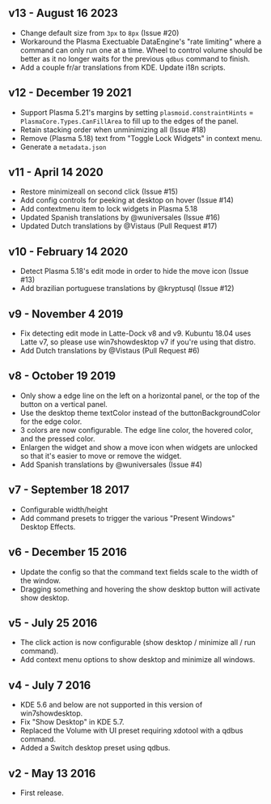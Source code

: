 ## v13 - August 16 2023

* Change default size from `3px` to `8px` (Issue #20)
* Workaround the Plasma Exectuable DataEngine's "rate limiting" where a command can only run one at a time. Wheel to control volume should be better as it no longer waits for the previous `qdbus` command to finish.
* Add a couple fr/ar translations from KDE. Update i18n scripts.

## v12 - December 19 2021

* Support Plasma 5.21's margins by setting `plasmoid.constraintHints` = `PlasmaCore.Types.CanFillArea` to fill up to the edges of the panel.
* Retain stacking order when unminimizing all (Issue #18)
* Remove (Plasma 5.18) text from "Toggle Lock Widgets" in context menu.
* Generate a `metadata.json`

## v11 - April 14 2020

* Restore minimizeall on second click (Issue #15)
* Add config controls for peeking at desktop on hover (Issue #14)
* Add contextmenu item to lock widgets in Plasma 5.18
* Updated Spanish translations by @wuniversales (Issue #16)
* Updated Dutch translations by @Vistaus (Pull Request #17)

## v10 - February 14 2020

* Detect Plasma 5.18's edit mode in order to hide the move icon (Issue #13)
* Add brazilian portuguese translations by @kryptusql (Issue #12)

## v9 - November 4 2019

* Fix detecting edit mode in Latte-Dock v8 and v9. Kubuntu 18.04 uses Latte v7, so please use win7showdesktop v7 if you're using that distro.
* Add Dutch translations by @Vistaus (Pull Request #6)

## v8 - October 19 2019

* Only show a edge line on the left on a horizontal panel, or the top of the button on a vertical panel.
* Use the desktop theme textColor instead of the buttonBackgroundColor for the edge color.
* 3 colors are now configurable. The edge line color, the hovered color, and the pressed color.
* Enlargen the widget and show a move icon when widgets are unlocked so that it's easier to move or remove the widget.
* Add Spanish translations by @wuniversales (Issue #4)

## v7 - September 18 2017

* Configurable width/height
* Add command presets to trigger the various "Present Windows" Desktop Effects.

## v6 - December 15 2016

* Update the config so that the command text fields scale to the width of the window.
* Dragging something and hovering the show desktop button will activate show desktop.

## v5 - July 25 2016

* The click action is now configurable (show desktop / minimize all / run command).
* Add context menu options to show desktop and minimize all windows.

## v4 - July 7 2016

* KDE 5.6 and below are not supported in this version of win7showdesktop.
* Fix "Show Desktop" in KDE 5.7.
* Replaced the Volume with UI preset requiring xdotool with a qdbus command.
* Added a Switch desktop preset using qdbus.

## v2 - May 13 2016

* First release.
